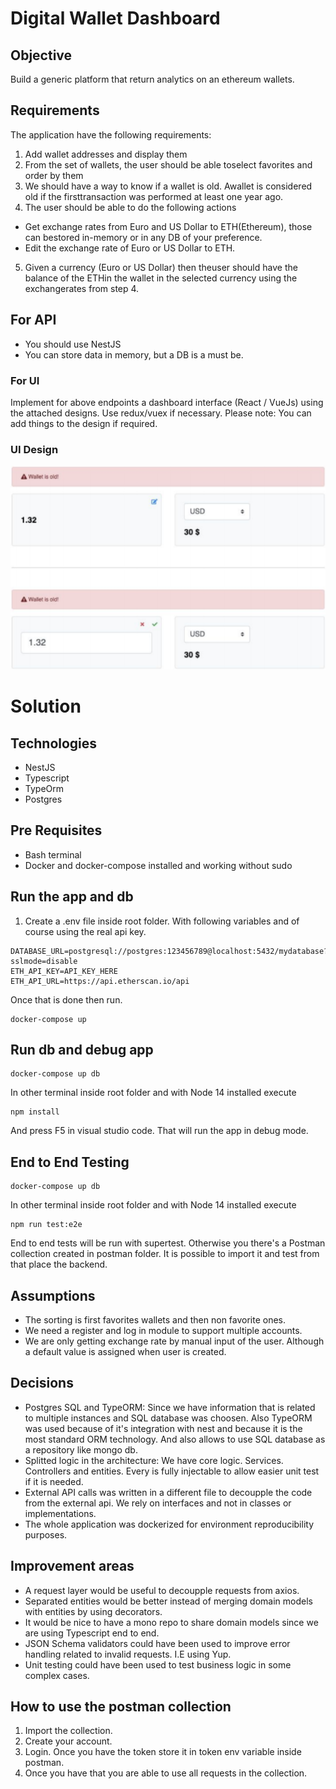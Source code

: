 # Digital Wallet Dashboard

## Objective

Build a generic platform that return analytics on an ethereum wallets.

## Requirements

The application have the following requirements:

1. Add wallet addresses and display them
2. From the set of wallets, the user should be able toselect favorites and order by them
3. We should have a way to know if a wallet is old. Awallet is considered old if the firsttransaction was performed at least one year ago.
4. The user should be able to do the following actions

- Get exchange rates from Euro and US Dollar to ETH(Ethereum), those can bestored in-memory or in any DB of your preference.
- Edit the exchange rate of Euro or US Dollar to ETH.

5.  Given a currency (Euro or US Dollar) then theuser should have the balance of the ETHin the wallet in the selected currency using the exchangerates from step 4.

## For API

- You should use NestJS
- You can store data in memory, but a DB is a must be.

### For UI

Implement for above endpoints a dashboard interface (React / VueJs) using the attached designs.
Use redux/vuex if necessary. Please note: You can add things to the design if required.

### UI Design

![](https://raw.githubusercontent.com/yaritaft/wallet-analytics-nest/master/doc/ui-design2.png)

# Solution

## Technologies

- NestJS
- Typescript
- TypeOrm
- Postgres

## Pre Requisites

- Bash terminal
- Docker and docker-compose installed and working without sudo

## Run the app and db

1. Create a .env file inside root folder. With following variables and of course using the real api key.

```
DATABASE_URL=postgresql://postgres:123456789@localhost:5432/mydatabase?sslmode=disable
ETH_API_KEY=API_KEY_HERE
ETH_API_URL=https://api.etherscan.io/api
```

Once that is done then run.

```
docker-compose up
```

## Run db and debug app

```
docker-compose up db
```

In other terminal inside root folder and with Node 14 installed execute

```
npm install
```

And press F5 in visual studio code. That will run the app in debug mode.

## End to End Testing

```
docker-compose up db
```

In other terminal inside root folder and with Node 14 installed execute

```
npm run test:e2e
```

End to end tests will be run with supertest. Otherwise you there's a Postman collection created in postman folder. It is possible to import it and test from that place the backend.

## Assumptions

- The sorting is first favorites wallets and then non favorite ones.
- We need a register and log in module to support multiple accounts.
- We are only getting exchange rate by manual input of the user. Although a default value is assigned when user is created.

## Decisions

- Postgres SQL and TypeORM: Since we have information that is related to multiple instances and SQL database was choosen. Also TypeORM was used because of it's integration with nest and because it is the most standard ORM technology. And also allows to use SQL database as a repository like mongo db.
- Splitted logic in the architecture: We have core logic. Services. Controllers and entities. Every is fully injectable to allow easier unit test if it is needed.
- External API calls was written in a different file to decoupple the code from the external api. We rely on interfaces and not in classes or implementations.
- The whole application was dockerized for environment reproducibility purposes.

## Improvement areas

- A request layer would be useful to decoupple requests from axios.
- Separated entities would be better instead of merging domain models with entities by using decorators.
- It would be nice to have a mono repo to share domain models since we are using Typescript end to end.
- JSON Schema validators could have been used to improve error handling related to invalid requests. I.E using Yup.
- Unit testing could have been used to test business logic in some complex cases.

## How to use the postman collection

1. Import the collection.
2. Create your account.
3. Login. Once you have the token store it in token env variable inside postman.
4. Once you have that you are able to use all requests in the collection.
